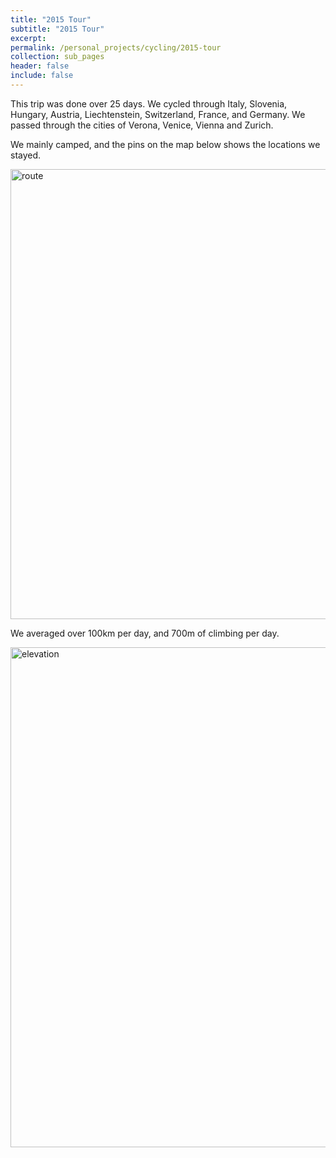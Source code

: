 ```yaml
---
title: "2015 Tour"
subtitle: "2015 Tour"
excerpt:
permalink: /personal_projects/cycling/2015-tour
collection: sub_pages
header: false
include: false
---
```


This trip was done over 25 days.
We cycled through Italy, Slovenia, Hungary, Austria, Liechtenstein, Switzerland, France, and Germany. We passed through the cities of Verona, Venice, Vienna and Zurich.

We mainly camped, and the pins on the map below shows the locations we stayed.

<img src="../../images/personal_projects/cycling/2015_route.png" alt="route" width="720"/>

We averaged over 100km per day, and 700m of climbing per day.

<img src="../../images/personal_projects/cycling/2015_ele.jpg" alt="elevation" width="800"/>

